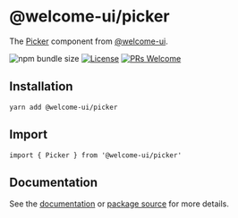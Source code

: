 # @welcome-ui/picker

The [Picker](https://welcome-ui.com/components/picker) component from [@welcome-ui](https://welcome-ui.com).

![npm bundle size](https://img.shields.io/bundlephobia/minzip/@welcome-ui/picker) [![License](https://img.shields.io/npm/l/welcome-ui.svg)](https://github.com/WTTJ/welcome-ui/blob/master/LICENSE) [![PRs Welcome](https://img.shields.io/badge/PRs-welcome-mediumspringgreen.svg)](ttps://github.com/WTTJ/welcome-ui/blob/master/CONTRIBUTING.mdx)

## Installation

    yarn add @welcome-ui/picker

## Import

    import { Picker } from '@welcome-ui/picker'

## Documentation

See the [documentation](https://welcome-ui.com/components/picker) or [package source](https://github.com/WTTJ/welcome-ui/tree/master/packages/Picker) for more details.
